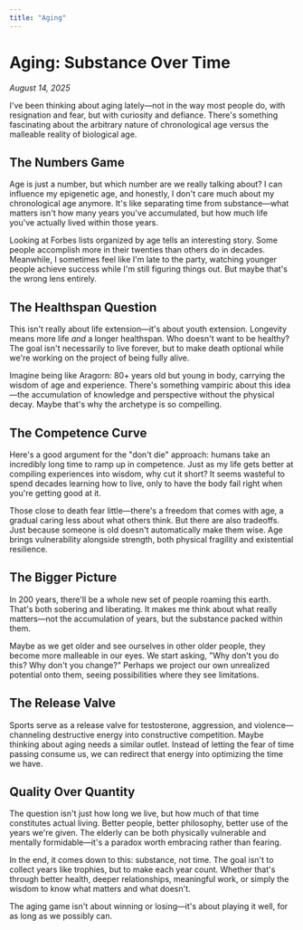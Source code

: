 ```yaml
---
title: "Aging"
---
```


# Aging: Substance Over Time

*August 14, 2025*

I've been thinking about aging lately—not in the way most people do, with resignation and fear, but with curiosity and defiance. There's something fascinating about the arbitrary nature of chronological age versus the malleable reality of biological age.

## The Numbers Game

Age is just a number, but which number are we really talking about? I can influence my epigenetic age, and honestly, I don't care much about my chronological age anymore. It's like separating time from substance—what matters isn't how many years you've accumulated, but how much life you've actually lived within those years.

Looking at Forbes lists organized by age tells an interesting story. Some people accomplish more in their twenties than others do in decades. Meanwhile, I sometimes feel like I'm late to the party, watching younger people achieve success while I'm still figuring things out. But maybe that's the wrong lens entirely.

## The Healthspan Question

This isn't really about life extension—it's about youth extension. Longevity means more life *and* a longer healthspan. Who doesn't want to be healthy? The goal isn't necessarily to live forever, but to make death optional while we're working on the project of being fully alive.

Imagine being like Aragorn: 80+ years old but young in body, carrying the wisdom of age and experience. There's something vampiric about this idea—the accumulation of knowledge and perspective without the physical decay. Maybe that's why the archetype is so compelling.

## The Competence Curve

Here's a good argument for the "don't die" approach: humans take an incredibly long time to ramp up in competence. Just as my life gets better at compiling experiences into wisdom, why cut it short? It seems wasteful to spend decades learning how to live, only to have the body fail right when you're getting good at it.

Those close to death fear little—there's a freedom that comes with age, a gradual caring less about what others think. But there are also tradeoffs. Just because someone is old doesn't automatically make them wise. Age brings vulnerability alongside strength, both physical fragility and existential resilience.

## The Bigger Picture

In 200 years, there'll be a whole new set of people roaming this earth. That's both sobering and liberating. It makes me think about what really matters—not the accumulation of years, but the substance packed within them.

Maybe as we get older and see ourselves in other older people, they become more malleable in our eyes. We start asking, "Why don't you do this? Why don't you change?" Perhaps we project our own unrealized potential onto them, seeing possibilities where they see limitations.

## The Release Valve

Sports serve as a release valve for testosterone, aggression, and violence—channeling destructive energy into constructive competition. Maybe thinking about aging needs a similar outlet. Instead of letting the fear of time passing consume us, we can redirect that energy into optimizing the time we have.

## Quality Over Quantity

The question isn't just how long we live, but how much of that time constitutes actual living. Better people, better philosophy, better use of the years we're given. The elderly can be both physically vulnerable and mentally formidable—it's a paradox worth embracing rather than fearing.

In the end, it comes down to this: substance, not time. The goal isn't to collect years like trophies, but to make each year count. Whether that's through better health, deeper relationships, meaningful work, or simply the wisdom to know what matters and what doesn't.

The aging game isn't about winning or losing—it's about playing it well, for as long as we possibly can.    